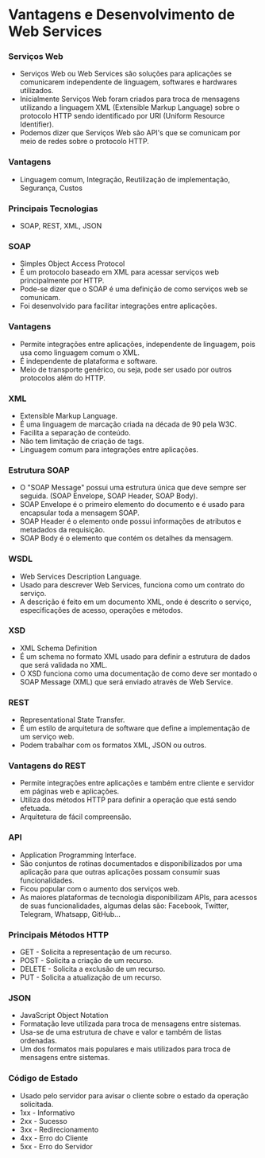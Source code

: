 # Vantagens e Desenvolvimento de Web Services

### Serviços Web

- Serviços Web ou Web Services são soluções para aplicações se comunicarem independente de linguagem, softwares e hardwares utilizados.
- Inicialmente Serviços Web foram criados para troca de mensagens utilizando a linguagem XML (Extensible Markup Language) sobre o protocolo HTTP sendo identificado por URI (Uniform Resource Identifier).
- Podemos dizer que Serviços Web são API's que se comunicam por meio de redes sobre o protocolo HTTP.

### Vantagens

- Linguagem comum, Integração, Reutilização de implementação, Segurança, Custos

### Principais Tecnologias

- SOAP, REST, XML, JSON

### SOAP

- Simples Object Access Protocol
- É um protocolo baseado em XML para acessar serviços web principalmente por HTTP.
- Pode-se dizer que o SOAP é uma definição de como serviços web se comunicam.
- Foi desenvolvido para facilitar integrações entre aplicações.

### Vantagens

- Permite integrações entre aplicações, independente de linguagem, pois usa como linguagem comum o XML.
- É independente de plataforma e software.
- Meio de transporte genérico, ou seja, pode ser usado por outros protocolos além do HTTP.

### XML

- Extensible Markup Language.
- É uma linguagem de marcação criada na década de 90 pela W3C.
- Facilita a separação de conteúdo.
- Não tem limitação de criação de tags.
- Linguagem comum para integrações entre aplicações.

### Estrutura SOAP

- O "SOAP Message" possui uma estrutura única que deve sempre ser seguida. (SOAP Envelope, SOAP Header, SOAP Body).
- SOAP Envelope é o primeiro elemento do documento e é usado para encapsular toda a mensagem SOAP.
- SOAP Header é o elemento onde possui informações de atributos e metadados da requisição.
- SOAP Body é o elemento que contém os detalhes da mensagem.

### WSDL

- Web Services Description Language.
- Usado para descrever Web Services, funciona como um contrato do serviço.
- A descrição é feito em um documento XML, onde é descrito o serviço, especificações de acesso, operações e métodos.

### XSD

- XML Schema Definition
- É um schema no formato XML usado para definir a estrutura de dados que será validada no XML.
- O XSD funciona como uma documentação de como deve ser montado o SOAP Message (XML) que será enviado através de Web Service.

### REST

- Representational State Transfer.
- É um estilo de arquitetura de software que define a implementação de um serviço web.
- Podem trabalhar com os formatos XML, JSON ou outros.

### Vantagens do REST

- Permite integrações entre aplicações e também entre cliente e servidor em páginas web e aplicações.
- Utiliza dos métodos HTTP para definir a operação que está sendo efetuada.
- Arquitetura de fácil compreensão.

### API

- Application Programming Interface.
- São conjuntos de rotinas documentados e disponibilizados por uma aplicação para que outras aplicações possam consumir suas funcionalidades.
- Ficou popular com o aumento dos serviços web.
- As maiores plataformas de tecnologia disponibilizam APIs, para acessos de suas funcionalidades, algumas delas são: Facebook, Twitter, Telegram, Whatsapp, GitHub...

### Principais Métodos HTTP

- GET - Solicita a representação de um recurso.
- POST - Solicita a criação de um recurso.
- DELETE - Solicita a exclusão de um recurso.
- PUT - Solicita a atualização de um recurso.

### JSON

- JavaScript Object Notation
- Formatação leve utilizada para troca de mensagens entre sistemas.
- Usa-se de uma estrutura de chave e valor e também de listas ordenadas.
- Um dos formatos mais populares e mais utilizados para troca de mensagens entre sistemas.

### Código de Estado

- Usado pelo servidor para avisar o cliente sobre o estado da operação solicitada.
- 1xx - Informativo
- 2xx - Sucesso
- 3xx - Redirecionamento
- 4xx - Erro do Cliente
- 5xx - Erro do Servidor
